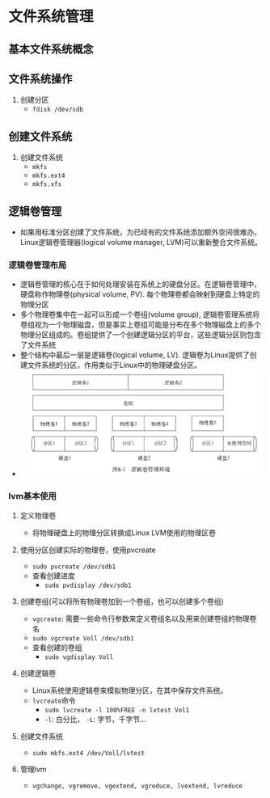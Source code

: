 # 文件系统管理

## 基本文件系统概念

## 文件系统操作

1. 创建分区
   * `fdisk /dev/sdb`

## 创建文件系统

1. 创建文件系统
   * `mkfs`
   * `mkfs.ext4`
   * `mkfs.xfs`

## 逻辑卷管理

* 如果用标准分区创建了文件系统，为已经有的文件系统添加额外空间很难办。 Linux逻辑卷管理器(logical volume manager, LVM)可以重新整合文件系统。

### 逻辑卷管理布局

* 逻辑卷管理的核心在于如何处理安装在系统上的硬盘分区。在逻辑卷管理中，硬盘称作物理卷(physical volume, PV). 每个物理卷都会映射到硬盘上特定的物理分区
* 多个物理卷集中在一起可以形成一个卷组(volume group), 逻辑卷管理系统将 卷组视为一个物理磁盘，但是事实上卷组可能是分布在多个物理磁盘上的多个物理分区组成的。卷组提供了一个创建逻辑分区的平台，这些逻辑分区则包含了文件系统
* 整个结构中最后一层是逻辑卷(logical volume, LV). 逻辑卷为Linux提供了创建文件系统的分区，作用类似于Linux中的物理硬盘分区。
* ![](img/01_逻辑卷管理.png)

### lvm基本使用

1. 定义物理卷
   * 将物理硬盘上的物理分区转换成Linux LVM使用的物理区卷
2. 使用分区创建实际的物理卷，使用pvcreate
   * `sudo pvcreate /dev/sdb1`
   * 查看创建进度
     * `sudo pvdisplay /dev/sdb1`
3. 创建卷组(可以将所有物理卷加到一个卷组，也可以创建多个卷组)
   * `vgcreate`: 需要一些命令行参数来定义卷组名以及用来创建卷组的物理卷名
   * `sudo vgcreate Voll /dev/sdb1`
   * 查看创建的卷组
     * `sudo vgdisplay Voll`
4. 创建逻辑卷
   * Linux系统使用逻辑卷来模拟物理分区，在其中保存文件系统。
   * `lvcreate`命令
     * `sudo lvcreate -l 100%FREE -n lvtest Vol1`
     * `-l`: 白分比， `-L`: 字节，千字节...
5. 创建文件系统
   * `sudo mkfs.ext4 /dev/Voll/lvtest`

6. 管理lvm
   * `vgchange, vgremove, vgextend, vgreduce, lvextend, lvreduce`